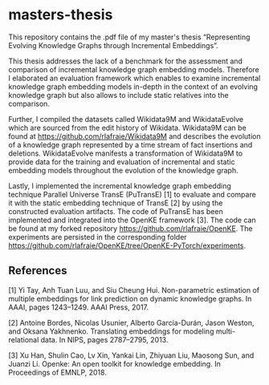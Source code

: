 # masters-thesis
This repository contains the .pdf file of my master's thesis “Representing Evolving Knowledge Graphs through Incremental Embeddings”. 

This thesis addresses the lack of a benchmark for the assessment and comparison of incremental knowledge graph embedding models. 
Therefore I elaborated an evaluation framework which enables to examine incremental knowledge graph embedding models in-depth in the context of an 
evolving knowledge graph but also allows to include static relatives into the comparison.

Further, I compiled the datasets called Wikidata9M and WikidataEvolve which are sourced from the edit history of Wikidata. 
Wikidata9M can be found at https://github.com/rlafraie/Wikidata9M and describes the evolution of a knowledge graph represented by a time stream of fact insertions and deletions. 
WikidataEvolve manifests a transformation of Wikidata9M to provide data for the training and evaluation of incremental and static embedding models 
throughout the evolution of the knowledge graph.

Lastly, I implemented the incremental knowledge graph embedding technique Parallel Universe TransE (PuTransE) [1] to evaluate and compare it with the static embedding
technique of TransE [2] by using the constructed evaluation artifacts. The code of PuTransE has been implemented and integrated into the OpenKE framework [3]. 
The code can be found at my forked repository https://github.com/rlafraie/OpenKE. 
The experiments are persisted in the corresponding folder https://github.com/rlafraie/OpenKE/tree/OpenKE-PyTorch/experiments.

## References
<a id="1">[1]</a> 
Yi Tay, Anh Tuan Luu, and Siu Cheung Hui. Non-parametric estimation of multiple embeddings for link prediction on dynamic knowledge graphs. In AAAI, pages 1243–1249. AAAI Press, 2017.

<a id="1">[2]</a> 
Antoine Bordes, Nicolas Usunier, Alberto García-Durán, Jason Weston, and Oksana Yakhnenko. Translating embeddings for modeling multi-relational data. In NIPS, pages 2787–2795, 2013.

<a id="1">[3]</a> 
Xu Han, Shulin Cao, Lv Xin, Yankai Lin, Zhiyuan Liu, Maosong Sun, and Juanzi Li. Openke: An open toolkit for knowledge embedding. In Proceedings of EMNLP, 2018.

